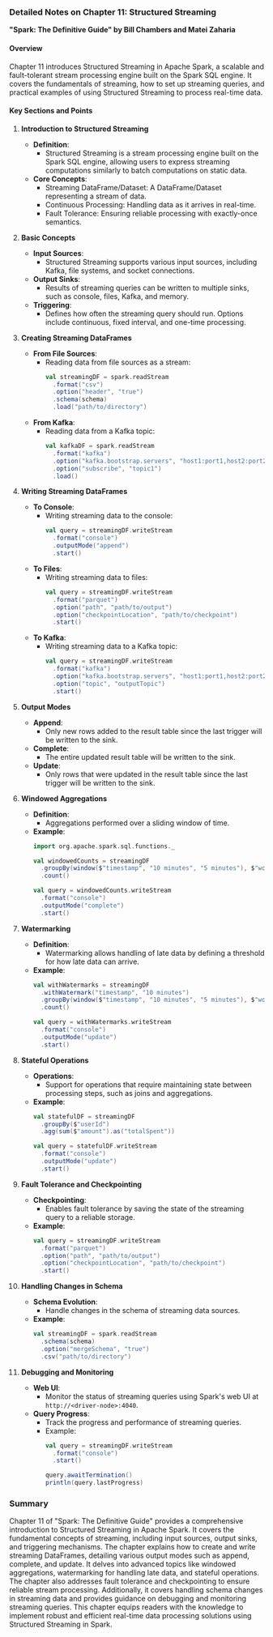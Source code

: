 ### Detailed Notes on Chapter 11: Structured Streaming
**"Spark: The Definitive Guide" by Bill Chambers and Matei Zaharia**

#### **Overview**
Chapter 11 introduces Structured Streaming in Apache Spark, a scalable and fault-tolerant stream processing engine built on the Spark SQL engine. It covers the fundamentals of streaming, how to set up streaming queries, and practical examples of using Structured Streaming to process real-time data.

#### **Key Sections and Points**

1. **Introduction to Structured Streaming**
   - **Definition**:
     - Structured Streaming is a stream processing engine built on the Spark SQL engine, allowing users to express streaming computations similarly to batch computations on static data.
   - **Core Concepts**:
     - Streaming DataFrame/Dataset: A DataFrame/Dataset representing a stream of data.
     - Continuous Processing: Handling data as it arrives in real-time.
     - Fault Tolerance: Ensuring reliable processing with exactly-once semantics.

2. **Basic Concepts**
   - **Input Sources**:
     - Structured Streaming supports various input sources, including Kafka, file systems, and socket connections.
   - **Output Sinks**:
     - Results of streaming queries can be written to multiple sinks, such as console, files, Kafka, and memory.
   - **Triggering**:
     - Defines how often the streaming query should run. Options include continuous, fixed interval, and one-time processing.

3. **Creating Streaming DataFrames**
   - **From File Sources**:
     - Reading data from file sources as a stream:
       ```scala
       val streamingDF = spark.readStream
         .format("csv")
         .option("header", "true")
         .schema(schema)
         .load("path/to/directory")
       ```
   - **From Kafka**:
     - Reading data from a Kafka topic:
       ```scala
       val kafkaDF = spark.readStream
         .format("kafka")
         .option("kafka.bootstrap.servers", "host1:port1,host2:port2")
         .option("subscribe", "topic1")
         .load()
       ```

4. **Writing Streaming DataFrames**
   - **To Console**:
     - Writing streaming data to the console:
       ```scala
       val query = streamingDF.writeStream
         .format("console")
         .outputMode("append")
         .start()
       ```
   - **To Files**:
     - Writing streaming data to files:
       ```scala
       val query = streamingDF.writeStream
         .format("parquet")
         .option("path", "path/to/output")
         .option("checkpointLocation", "path/to/checkpoint")
         .start()
       ```
   - **To Kafka**:
     - Writing streaming data to a Kafka topic:
       ```scala
       val query = streamingDF.writeStream
         .format("kafka")
         .option("kafka.bootstrap.servers", "host1:port1,host2:port2")
         .option("topic", "outputTopic")
         .start()
       ```

5. **Output Modes**
   - **Append**:
     - Only new rows added to the result table since the last trigger will be written to the sink.
   - **Complete**:
     - The entire updated result table will be written to the sink.
   - **Update**:
     - Only rows that were updated in the result table since the last trigger will be written to the sink.

6. **Windowed Aggregations**
   - **Definition**:
     - Aggregations performed over a sliding window of time.
   - **Example**:
     ```scala
     import org.apache.spark.sql.functions._

     val windowedCounts = streamingDF
       .groupBy(window($"timestamp", "10 minutes", "5 minutes"), $"word")
       .count()

     val query = windowedCounts.writeStream
       .format("console")
       .outputMode("complete")
       .start()
     ```

7. **Watermarking**
   - **Definition**:
     - Watermarking allows handling of late data by defining a threshold for how late data can arrive.
   - **Example**:
     ```scala
     val withWatermarks = streamingDF
       .withWatermark("timestamp", "10 minutes")
       .groupBy(window($"timestamp", "10 minutes", "5 minutes"), $"word")
       .count()

     val query = withWatermarks.writeStream
       .format("console")
       .outputMode("update")
       .start()
     ```

8. **Stateful Operations**
   - **Operations**:
     - Support for operations that require maintaining state between processing steps, such as joins and aggregations.
   - **Example**:
     ```scala
     val statefulDF = streamingDF
       .groupBy($"userId")
       .agg(sum($"amount").as("totalSpent"))

     val query = statefulDF.writeStream
       .format("console")
       .outputMode("update")
       .start()
     ```

9. **Fault Tolerance and Checkpointing**
   - **Checkpointing**:
     - Enables fault tolerance by saving the state of the streaming query to a reliable storage.
   - **Example**:
     ```scala
     val query = streamingDF.writeStream
       .format("parquet")
       .option("path", "path/to/output")
       .option("checkpointLocation", "path/to/checkpoint")
       .start()
     ```

10. **Handling Changes in Schema**
    - **Schema Evolution**:
      - Handle changes in the schema of streaming data sources.
    - **Example**:
      ```scala
      val streamingDF = spark.readStream
        .schema(schema)
        .option("mergeSchema", "true")
        .csv("path/to/directory")
      ```

11. **Debugging and Monitoring**
    - **Web UI**:
      - Monitor the status of streaming queries using Spark's web UI at `http://<driver-node>:4040`.
    - **Query Progress**:
      - Track the progress and performance of streaming queries.
      - Example:
        ```scala
        val query = streamingDF.writeStream
          .format("console")
          .start()

        query.awaitTermination()
        println(query.lastProgress)
        ```

### **Summary**
Chapter 11 of "Spark: The Definitive Guide" provides a comprehensive introduction to Structured Streaming in Apache Spark. It covers the fundamental concepts of streaming, including input sources, output sinks, and triggering mechanisms. The chapter explains how to create and write streaming DataFrames, detailing various output modes such as append, complete, and update. It delves into advanced topics like windowed aggregations, watermarking for handling late data, and stateful operations. The chapter also addresses fault tolerance and checkpointing to ensure reliable stream processing. Additionally, it covers handling schema changes in streaming data and provides guidance on debugging and monitoring streaming queries. This chapter equips readers with the knowledge to implement robust and efficient real-time data processing solutions using Structured Streaming in Spark.